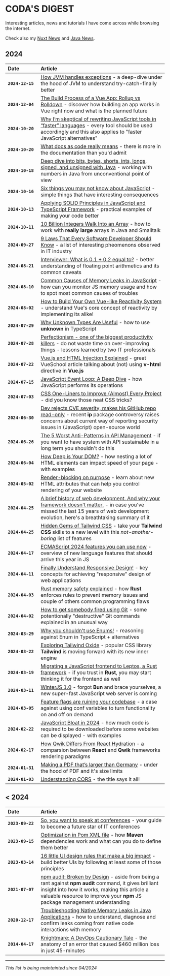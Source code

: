# CODA'S DIGEST
Interesting articles, news and tutorials I have come across while browsing the internet.

Check also my [Nuxt News](https://github.com/AloisSeckar/demos-nuxt/blob/main/NuxtNews.md) and [Java News](https://github.com/AloisSeckar/demos-java/blob/master/JavaNews.md).

## 2024

| Date&nbsp;&nbsp;&nbsp;&nbsp;&nbsp;&nbsp;&nbsp;&nbsp;&nbsp;&nbsp;&nbsp;&nbsp; | Article |
| --- | :--  |
| **`2024-12-15`** | [How JVM handles exceptions](https://nataliiadziubenko.com/2024/12/15/how-jvm-handles-exceptions.html) - a deep-dive under the hood of JVM to understand try-catch-finally better |
| **`2024-12-04`** | [The Build Process of a Vue App: Rollup vs Rolldown](https://www.vuemastery.com/blog/the-build-process-of-a-vue-app-rollup-vs-rolldown/) - discover how building an app works in Vue right now and what is the planned future |
| **`2024-10-20`** | [Why I’m skeptical of rewriting JavaScript tools in “faster” languages](https://nolanlawson.com/2024/10/20/why-im-skeptical-of-rewriting-javascript-tools-in-faster-languages/) - every tool should be used accordingly and this also applies to "faster JavaScript alternatives" |
| **`2024-10-20`** | [What docs as code really means](https://passo.uno/what-docs-as-code-means/) - there is more in the documentation than you'd admit |
| **`2024-10-18`** | [Deep dive into bits, bytes, shorts, ints, longs, signed, and unsigned with Java](https://foojay.io/today/deep-dive-into-bits-bytes-shorts-ints-longs-signed-and-unsigned-with-java/) - working with numbers in Java from unconventional point of view |
| **`2024-10-16`** | [Six things you may not know about JavaScript](https://blog.logrocket.com/six-things-you-may-not-know-about-javascript/) - simple things that have interesting consequences |
| **`2024-10-13`** | [Applying SOLID Principles in JavaScript and TypeScript Framework](https://blog.logrocket.com/six-things-you-may-not-know-about-javascript/) - practical examples of making your code better |
| **`2024-10-11`** | [10 Billion Integers Walk Into an Array](https://donraab.medium.com/10-billion-integers-walk-into-an-array-37097386c964) - how to work with **really large** arrays in Java and Smalltalk |
| **`2024-09-27`** | [9 Laws That Every Software Developer Should Know](https://levelup.gitconnected.com/9-laws-that-every-software-developer-should-know-a5518bfef022) - a list of interesting pheomenons observed in IT industry |
| **`2024-08-21`** | [Interviewer: What is 0.1 + 0.2 equal to?](https://medium.com/@haiou-a/interviewer-what-is-0-1-b44a845ab3c2?sk=123960d39a87825c5202d2bbe853d2b9) - better understanding of floating point arithmetics and its common caveats |
| **`2024-08-10`** | [Common Causes of Memory Leaks in JavaScript](https://www.trevorlasn.com/blog/common-causes-of-memory-leaks-in-javascript/) - how can you monitor JS memory usage and how to spot most common causes of troubles |
| **`2024-08-02`** | [How to Build Your Own Vue-like Reactivity System](https://dev.to/alexanderop/how-to-build-your-own-vue-like-reactivity-system-from-scratch-1d2d) - understand Vue's core concept of reactivity by implementing its alike! |
| **`2024-07-29`** | [Why Unknown Types Are Useful](https://michaeluloth.com/programming-types-unknown-why-useful/) - how to use **unknown** in TypeScript |
| **`2024-07-28`** | [Perfectionism - one of the biggest productivity killers](https://newsletter.eng-leadership.com/p/perfectionism-one-of-the-biggest) - do not waste time on over-improving things - lessons learned by two IT professionals |
| **`2024-07-22`** | [Vue.js and HTML Injection Explained](https://vueschool.io/articles/vuejs-tutorials/vue-js-and-html-injection-explained/) - great VueSchool article talking about (not) using **v-html** directive in **Vue.js** |
| **`2024-07-15`** | [JavaScript Event Loop: A Deep Dive](https://dev.to/mdhassanpatwary/javascript-event-loop-a-deep-dive-2289) - how JavaScript performs its operations |
| **`2024-07-03`** | [CSS One-Liners to Improve (Almost) Every Project](https://dev.to/alvaromontoro/css-one-liners-to-improve-almost-every-project-18m) - did you know those neat CSS tricks? |
| **`2024-06-30`** | [Dev rejects CVE severity, makes his GitHub repo read-only](https://www.bleepingcomputer.com/news/security/dev-rejects-cve-severity-makes-his-github-repo-read-only/) - recent **ip** package controversy raises concerns about current way of reporting security issues in (JavaScript) open-source world |
| **`2024-06-26`** | [The 5 Worst Anti-Patterns in API Management](https://thenewstack.io/the-5-worst-anti-patterns-in-api-management/) - if you want to have system with API sustainable in a long term you shouldn't do this |
| **`2024-06-04`** | [How Deep is Your DOM?](https://frontendatscale.com/blog/how-deep-is-your-dom/) - how nesting a lot of HTML elements can impact speed of your page - with examples |
| **`2024-05-02`** | [Render-blocking on purpose](https://fullystacked.net/render-blocking-on-purpose/) - learn about new HTML attributes that can help you control rendering of your website |
| **`2024-04-25`** | [A brief history of web development. And why your framework doesn't matter.](https://gebna.gg/blog/brief-history-of-web-development) - in case you've missed the last 15 years of web development evolution, here's a breathtaking summary of it |
| **`2024-04-25`** | [Hidden Gems of Tailwind CSS](https://railsdesigner.com/hidden-gems-tailwind/) - take your **Tailwind CSS** skills to a new level with this _not-another-boring_ list of features |
| **`2024-04-17`** | [ECMAScript 2024 features you can use now](https://www.infoworld.com/article/3715260/ecmascript-2024-features-you-can-use-now.html) - overview of new language features that should arrive this year in JS |
| **`2024-04-11`** | [Finally Understand Responsive Design!](https://dev.to/jaredcodes/finally-understand-responsive-design-3con) - key concepts for achieving "responsive" design of web applications |
| **`2024-04-03`** | [Rust memory safety explained](https://www.infoworld.com/article/3714925/rust-memory-safety-explained.html) - how **Rust** enforces rules to prevent memory issues and couple of others common programming flaws |
| **`2024-04-02`** | [How to get somebody fired using Git](https://dev.to/mauroaccorinti/how-to-get-somebody-fired-using-git-31if) - some potentionally "destructive" Git commands explained in an unusual way |
| **`2024-03-29`** | [Why you shouldn't use Enums!](https://www.wordman.dev/blog/typescript-enums) - reasoning against Enum in TypeScript + alternatives |
| **`2024-03-22`** | [Exploring Tailwind Oxide](https://blog.logrocket.com/exploring-tailwind-oxide/) - popular CSS library **Tailwind** is moving forward with its new inner engine |
| **`2024-03-19`** | [Migrating a JavaScript frontend to Leptos, a Rust framework](https://blog.logrocket.com/migrating-javascript-frontend-leptos-rust-framework/) - if you trust in **Rust**, you may start thinking it for the frontend as well |
| **`2024-03-11`** | [WinterJS 1.0](https://wasmer.io/posts/winterjs-v1) - forgot **Bun** and brace yourselves, a new super-fast JavaScript web server is coming |
| **`2024-03-05`** | [Feature flags are ruining your codebase](https://zaidesanton.substack.com/p/feature-flags-are-ruining-your-codebase) - a case against using conf variables to turn functionality on and off on demand |
| **`2024-02-22`** | [JavaScript Bloat in 2024](https://tonsky.me/blog/js-bloat/) - how much code is required to be downloaded before some websites can be displayed - with examples |
| **`2024-02-17`** | [How Qwik Differs From React Hydration](https://thenewstack.io/javascript-on-demand-how-qwik-differs-from-react-hydration/) - a comparsion between **React** and **Qwik** frameworks rendering paradigms |
| **`2024-01-31`** | [Making a PDF that’s larger than Germany](https://alexwlchan.net/2024/big-pdf/) - under the hood of PDF and it's size limits |
| **`2024-01-03`** | [Understanding CORS](https://itnext.io/understanding-cors-4157bf640e11) - the title says it all! |

## < 2024

| Date&nbsp;&nbsp;&nbsp;&nbsp;&nbsp;&nbsp;&nbsp;&nbsp;&nbsp;&nbsp;&nbsp;&nbsp; | Article |
| --- | :--  |
| **`2023-09-22`** | [So, you want to speak at conferences](https://hollycummins.com/so-you-want-to-speak-at-conferences/) - your guide to become a future star of IT conferences |
| **`2023-09-15`** | [Optimization in Pom XML file](https://swapnilagarwal2001.medium.com/optimization-in-pom-xml-file-b218469e3800) - how **Maven** dependencies work and what can you do to define them better |
| **`2023-03-14`** | [16 little UI design rules that make a big impact](https://uxplanet.org/16-ui-design-tips-ba2e7524d203) - build better UIs by following at least some of those principles |
| **`2021-07-07`** | [npm audit: Broken by Design](https://overreacted.io/npm-audit-broken-by-design/) - aside from being a rant against **npm audit** command, it gives brilliant insight into how it works, making this article a valuable resource to improve your **npm** JS package management understanding |
| **`2020-12-17`** | [Troubleshooting Native Memory Leaks in Java Applications](https://poonamparhar.github.io/troubleshooting_native_memory_leaks/) - how to understand, diagnose and confirm leaks coming from native code interactions with memory |
| **`2014-04-17`** | [Knightmare: A DevOps Cautionary Tale](https://dougseven.com/2014/04/17/knightmare-a-devops-cautionary-tale/) - the anatomy of an error that caused $460 million loss in just 45-minutes |

---
_This list is being maintainted since 04/2024_
